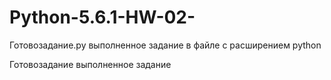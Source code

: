 ﻿# Python-5.6.1-HW-02-

Готовозадание.py выполненное задание в файле с расширением python

Готовозадание выполненное задание
